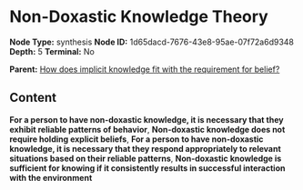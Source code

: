 # Non-Doxastic Knowledge Theory

**Node Type:** synthesis
**Node ID:** 1d65dacd-7676-43e8-95ae-07f72a6d9348
**Depth:** 5
**Terminal:** No

**Parent:** [How does implicit knowledge fit with the requirement for belief?](how-does-implicit-knowledge-fit-with-the-requirement-for-belief-antithesis-9ea9dd44-d5b1-4b51-a4b0-b7afa977374c.md)

## Content

**For a person to have non-doxastic knowledge, it is necessary that they exhibit reliable patterns of behavior**, **Non-doxastic knowledge does not require holding explicit beliefs**, **For a person to have non-doxastic knowledge, it is necessary that they respond appropriately to relevant situations based on their reliable patterns**, **Non-doxastic knowledge is sufficient for knowing if it consistently results in successful interaction with the environment**
